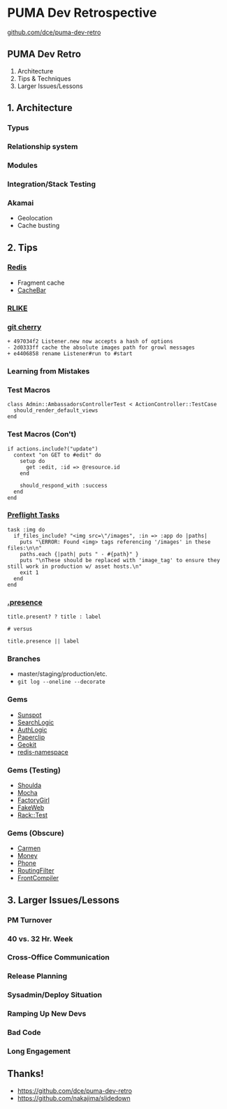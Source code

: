 PUMA Dev Retrospective
======================

[github.com/dce/puma-dev-retro][github]

[github]: https://github.com/dce/puma-dev-retro

## PUMA Dev Retro

  1. Architecture
  2. Tips &amp; Techniques
  3. Larger Issues/Lessons

## 1. Architecture

### Typus

### Relationship system

### Modules

### Integration/Stack Testing

### Akamai

  * Geolocation
  * Cache busting

## 2. Tips

### [Redis][]

  * Fragment cache
  * [CacheBar][]

[redis]: http://redis.io/
[cachebar]: https://github.com/vigetlabs/cachebar

### [RLIKE][] 

[rlike]: http://dev.mysql.com/doc/refman/5.0/en/regexp.html

### [git cherry][cherry]

    + 497034f2 Listener.new now accepts a hash of options
    - 2d0333ff cache the absolute images path for growl messages
    + e4406858 rename Listener#run to #start

[cherry]: http://www.kernel.org/pub/software/scm/git/docs/git-cherry.html

### Learning from Mistakes

### Test Macros

    class Admin::AmbassadorsControllerTest < ActionController::TestCase
      should_render_default_views
    end

### Test Macros (Con't)

    if actions.include?("update")
      context "on GET to #edit" do
        setup do
          get :edit, :id => @resource.id
        end

        should_respond_with :success
      end
    end

### [Preflight Tasks][preflight]

    task :img do
      if_files_include? "<img src=\"/images", :in => :app do |paths|
        puts "\ERROR: Found <img> tags referencing '/images' in these files:\n\n"
        paths.each {|path| puts " - #{path}" }
        puts "\nThese should be replaced with 'image_tag' to ensure they still work in production w/ asset hosts.\n"
        exit 1
      end
    end

[preflight]: http://www.viget.com/extend/testing-your-codes-text/

### [.presence][presence]

    title.present? ? title : label

    # versus

    title.presence || label

[presence]: http://rubyquicktips.com/post/9247085311/directly-access-an-object-if-its-present

### Branches

  * master/staging/production/etc.
  * `git log --oneline --decorate`

### Gems

  * [Sunspot](http://outoftime.github.com/sunspot)
  * [SearchLogic](http://github.com/binarylogic/searchlogic)
  * [AuthLogic](http://github.com/binarylogic/authlogic)
  * [Paperclip](https://github.com/thoughtbot/paperclip)
  * [Geokit](http://github.com/andre/geokit-gem)
  * [redis-namespace](https://github.com/defunkt/redis-namespace)

### Gems (Testing)

  * [Shoulda](https://github.com/thoughtbot/shoulda)
  * [Mocha](http://mocha.rubyforge.org/)
  * [FactoryGirl](https://github.com/thoughtbot/factory_girl)
  * [FakeWeb](http://github.com/chrisk/fakeweb)
  * [Rack::Test](http://github.com/brynary/rack-test)

### Gems (Obscure)

  * [Carmen](https://github.com/jim/carmen)
  * [Money](https://github.com/RubyMoney/money)
  * [Phone](http://github.com/carr/phone)
  * [RoutingFilter](http://github.com/svenfuchs/routing-filter)
  * [FrontCompiler](https://github.com/MadRabbit/frontcompiler)

## 3. Larger Issues/Lessons

### PM Turnover

### 40 vs. 32 Hr. Week

### Cross-Office Communication

### Release Planning

### Sysadmin/Deploy Situation

### Ramping Up New Devs

### Bad Code

### Long Engagement

## Thanks!

  * <https://github.com/dce/puma-dev-retro>
  * <https://github.com/nakajima/slidedown>
